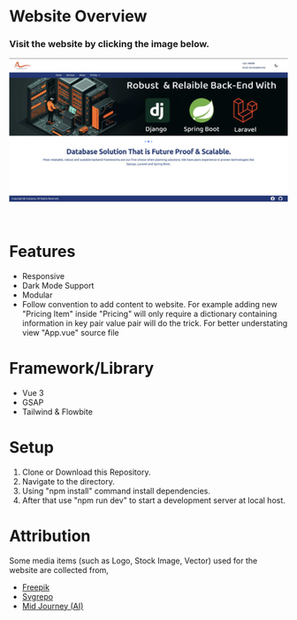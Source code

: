# Website Overview
<h3> Visit the website by clicking the image below.  </h3>

[<img src="demo/thumb.jpg">](https://singular-lollipop-e7f85a.netlify.app/) 
<br>

<br>

# Features
<ul>
    <li>Responsive </li>
    <li>Dark Mode Support</li>
    <li>Modular </li>
    <li>Follow convention to add content to website. For example adding new "Pricing Item" inside "Pricing" will only require a dictionary containing information in key pair value pair will do the trick. For better understating view "App.vue" source file </li>

</ul>


# Framework/Library 
<ul>
    <li> Vue 3 </li>
    <li> GSAP </li>
    <li> Tailwind & Flowbite </li>
</ul>



# Setup
<ol>
    <li> Clone or Download this Repository. </li>
    <li> Navigate to the directory. </li>
    <li> Using "npm install" command install dependencies.</li>
    <li> After that use "npm run dev" to start a development server at local host. </li>
</ol>



# Attribution
Some media items (such as Logo, Stock Image, Vector) used for the website are collected from,
<ul>
<li><a href="https://www.freepik.com/">Freepik</a>  </li>

<li><a href="https://www.svgrepo.com/">Svgrepo</a>  </li>

<li><a href="https://midjourney.com/">Mid Journey (AI)</a>  </li>

</ul>
